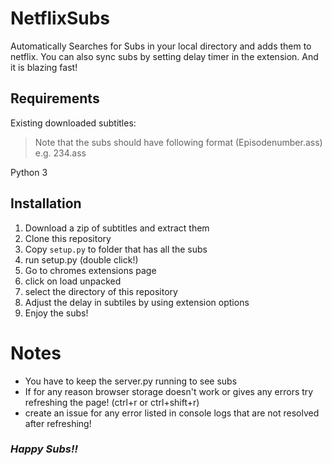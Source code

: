 # NetflixSubs
Automatically Searches for Subs in your local directory and adds them to netflix. 
You can also sync subs by setting delay timer in the extension. And it is blazing fast!

## Requirements
Existing downloaded subtitles:

> Note that the subs should have following format (Episodenumber.ass) e.g. 234.ass

Python 3

## Installation
1. Download a zip of subtitles and extract them 
2. Clone this repository
3. Copy `setup.py` to folder that has all the subs
4. run setup.py (double click!)
5. Go to chromes extensions page
6. click on load unpacked
7. select the directory of this repository
8. Adjust the delay in subtiles by using extension options
9. Enjoy the subs!

# Notes
- You have to keep the server.py running to see subs
- If for any reason browser storage doesn't work or gives any errors try refreshing the page! (ctrl+r or ctrl+shift+r)
- create an issue for any error listed in console logs that are not resolved after refreshing!

### <i>Happy Subs!!</i>

